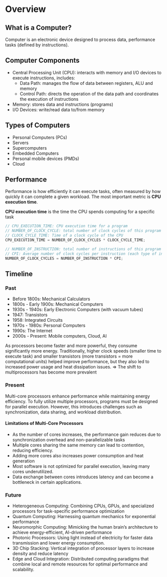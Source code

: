 # Overview

## What is a Computer?

Computer is an electronic device designed to process data, performance tasks (defined by instructions).

## Computer Components

- Central Processing Unit (CPU): interacts with memory and I/O devices to execute instructions, includes:
  - Data Path: manages the flow of data between registers, ALU and memory
  - Control Path: directs the operation of the data path and coordinates the execution of instructions
- Memory: stores data and instructions (programs)
- I/O Devices: write/read data to/from memory

## Types of Computers

- Personal Computers (PCs)
- Servers
- Supercomputers
- Embedded Computers
- Personal mobile devices (PMDs)
- Cloud

## Performance

Performance is how efficiently it can execute tasks, often measured by how quickly it can complete a given workload.
The most important metric is **CPU execution time**.

**CPU execution time** is the time the CPU spends computing for a specific task

```c
// CPU_EXECUTION_TIME: CPU execution time for a program
// NUMBER_OF_CLOCK_CYCLE: total number of clock cycles of this program
// CLOCK_CYCLE_TIME: Time of a clock cycle of the CPU
CPU_EXECUTION_TIME = NUMBER_OF_CLOCK_CYCLES * CLOCK_CYCLE_TIME;

// NUMBER_OF_INSTRUCTION: total number of instructions of this program
// CPI: Average number of clock cycles per instruction (each type of instruction has different clock cycles needed to execute)
NUMBER_OF_CLOCK_CYCLES = NUMBER_OF_INSTRUCTION * CPI;
```

## Timeline

### Past

- Before 1800s: Mechanical Calculators
- 1800s - Early 1900s: Mechanical Computers
- 1930s - 1940s: Early Electronic Computers (with vacuum tubes)
- 1947: Transistors
- 1958: Integrated Circuits
- 1970s - 1980s: Personal Computers
- 1990s: The Internet
- 2000s - Present: Mobile computers, Cloud, AI

As processors become faster and more powerful, they consume significantly more energy.
Traditionally, higher clock speeds (smaller time to execute task) and smaller transistors (more transistors = more computational units) helped improve performance, but they also led to increased power usage and heat dissipation issues.
=> The shift to multiprocessors has become more prevalent

### Present

Multi-core processors enhance performance while maintaining energy efficiency. To fully utilize multiple processors, programs must be designed for parallel execution. However, this introduces challenges such as synchronization, data sharing, and workload distribution.

#### Limitations of Multi-Core Processors

- As the number of cores increases, the performance gain reduces due to synchronization overhead and non-parallelizable tasks
- Multiple cores sharing the same memory can lead to contention, reducing efficiency.
- Adding more cores also increases power consumption and heat generation
- Most software is not optimized for parallel execution, leaving many cores underutilized.
- Data exchange between cores introduces latency and can become a bottleneck in certain applications.

### Future

- Heterogeneous Computing: Combining CPUs, GPUs, and specialized processors for task-specific performance optimization
- Quantum Computing: Harnessing quantum mechanics for exponential performance
- Neuromorphic Computing: Mimicking the human brain’s architecture to achieve energy-efficient, AI-driven performance
- Photonic Processors: Using light instead of electricity for faster data transmission and lower energy consumption.
- 3D Chip Stacking: Vertical integration of processor layers to increase density and reduce latency
- Edge and Cloud Integration: Distributed computing paradigms that combine local and remote resources for optimal performance and scalability.


